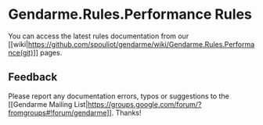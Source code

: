 # Gendarme.Rules.Performance Rules

You can access the latest rules documentation from our [[wiki|https://github.com/spouliot/gendarme/wiki/Gendarme.Rules.Performance(git)]] pages.


## Feedback

Please report any documentation errors, typos or suggestions to the [[Gendarme Mailing List|https://groups.google.com/forum/?fromgroups#!forum/gendarme]]. Thanks!

